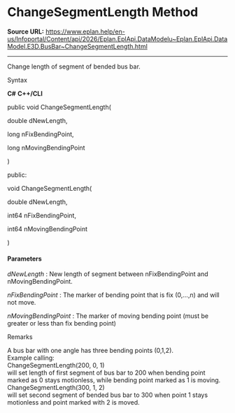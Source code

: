 # ChangeSegmentLength Method

**Source URL:** https://www.eplan.help/en-us/Infoportal/Content/api/2026/Eplan.EplApi.DataModelu~Eplan.EplApi.DataModel.E3D.BusBar~ChangeSegmentLength.html

---

Change length of segment of bended bus bar.

Syntax

**C#**
**C++/CLI**


public void ChangeSegmentLength( 

   double dNewLength,

   long nFixBendingPoint,

   long nMovingBendingPoint

)

public:

void ChangeSegmentLength( 

   double dNewLength,

   int64 nFixBendingPoint,

   int64 nMovingBendingPoint

)


#### Parameters

*dNewLength*
:   New length of segment between nFixBendingPoint and nMovingBendingPoint.

*nFixBendingPoint*
:   The marker of bending point that is fix (0,...,n) and will not move.

*nMovingBendingPoint*
:   The marker of moving bending point (must be greater or less than fix bending point)

Remarks

A bus bar with one angle has three bending points (0,1,2).  
Example calling:  
ChangeSegmentLength(200, 0, 1)  
will set length of first segment of bus bar to 200 when bending point marked as 0 stays motionless, while bending point marked as 1 is moving.  
ChangeSegmentLength(300, 1, 2)  
will set second segment of bended bus bar to 300 when point 1 stays motionless and point marked with 2 is moved.
